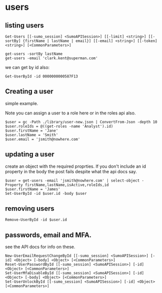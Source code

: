 # users

## listing users
```
Get-Users [[-sumo_session] <SumoAPISession>] [[-limit] <string>] [[-sortBy] {firstName | lastName | email}] [[-email] <string>] [[-token] <string>] [<CommonParameters>]
```

```
get-users -sortBy lastName
get-users -email 'clark.kent@superman.com'
```

we can get by id also:
```
Get-UserById -id 0000000000587F13
```

## Creating a user

simple example.

Note you can assign a user to a role here or in the roles api also.

```
$user = gc -Path ./library/user-new.json | ConvertFrom-Json -depth 10
$user.roleIds = @((get-roles -name 'Analyst').id)
$user.firstName = 'Jane'
$user.lastName = 'Smith'
$user.email = 'jsmith@nowhere.com'
 ```

 ## updating a user

create an object with the required proprties. If you don't include an id property in the body the post fails despite what the api docs say.

```
$user = get-users -email 'jsmith@nowhere.com' | select-object -Property firstName,lastName,isActive,roleIds,id
$user.firstName = 'James'
Set-UserById -id $user.id -body $user   
```

## removing users
```
Remove-UserById -id $user.id
```

## passwords, email and MFA.
see the API docs for info on these.
```
New-UserEmailRequestChangeById [[-sumo_session] <SumoAPISession>] [-id] <Object> [-body] <Object> [<CommonParameters>]
Reset-UserPasswordById [[-sumo_session] <SumoAPISession>] [-id] <Object> [<CommonParameters>]
Set-UserMfaDisableById [[-sumo_session] <SumoAPISession>] [-id] <Object> [-body] <Object> [<CommonParameters>]
Set-UserUnlockById [[-sumo_session] <SumoAPISession>] [-id] <Object> [<CommonParameters>]

```